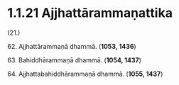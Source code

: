 

# 1.1.21 Ajjhattārammaṇattika




(21.)

62\. Ajjhattārammaṇā dhammā. (**1053, 1436**)

63\. Bahiddhārammaṇā dhammā. (**1054, 1437**)

64\. Ajjhattabahiddhārammaṇā dhammā. (**1055, 1437**)



